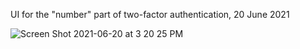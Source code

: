 UI for the "number" part of two-factor authentication, 20 June 2021

![Screen Shot 2021-06-20 at 3 20 25 PM](https://user-images.githubusercontent.com/31168329/122685708-1aa50f00-d1db-11eb-8ad8-f2f9e428b18d.png)
